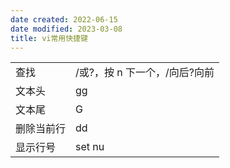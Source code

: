 ```yaml
---
date created: 2022-06-15
date modified: 2023-03-08
title: vi常用快捷键
---
```


| | |
| ---------- | ---------------------------------------- |
| 查找 | /或?，按 n 下一个，/向后?向前 |
| 文本头 | gg |
| 文本尾 | G |
| 删除当前行 | dd |
| 显示行号 | set nu |
